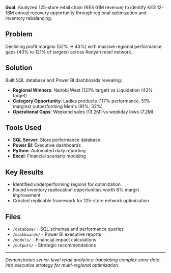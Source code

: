 **Goal**: Analyzed 125-store retail chain (KES 61M revenue) to identify KES 12-18M annual recovery opportunity through regional optimization and inventory rebalancing.

## Problem
Declining profit margins (52% → 43%) with massive regional performance gaps (43% to 121% of targets) across Kenyan retail network.

## Solution
Built SQL database and Power BI dashboards revealing:
- **Regional Winners**: Nairobi West (121% target) vs Liquidation (43% target)
- **Category Opportunity**: Ladies products (117% performance, 51% margins) outperforming Men's (91%, 32%)
- **Operational Gaps**: Weekend sales (13.2M) vs weekday lows (7.2M)

## Tools Used
- **SQL Server**: Store performance database
- **Power BI**: Executive dashboards  
- **Python**: Automated daily reporting
- **Excel**: Financial scenario modeling

## Key Results
- Identified underperforming regions for optimization
- Found inventory reallocation opportunities worth 8% margin improvement
- Created replicable framework for 125-store network optimization

## Files
- `/database/` - SQL schemas and performance queries
- `/dashboards/` - Power BI executive reports  
- `/models/` - Financial impact calculations
- `/outputs/` - Strategic recommendations

---
*Demonstrates senior-level retail analytics: translating complex store data into executive strategy for multi-regional optimization.*
